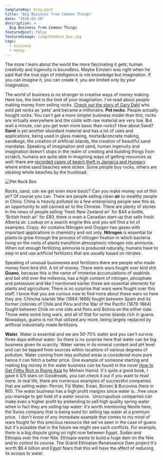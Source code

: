```yaml
---
templateKey: blog-post
title: "Big Business from Common Things"
date: "2018-03-28"
description: >-
  Big Business from Common Things
featuredpost: false
featuredimage: /img/PetRock_Box.jpg
tags:
  - business
  - money
---
```


The more I learn about the world the more fascinating it gets, human creativity and ingenuity is boundless. Maybe Einstein was right when he said that the true sign of intelligence is not knowledge but imagination. If you can imagine it, you can create it, you are limited only by your imagination.

The world of business is no stranger to creative ways of money making. Here too, the limit is the limit of your imagination. I've read about people making money from selling rocks. [Check out the story of Gary Dahl](https://www.entrepreneur.com/article/244602) who sold pet rocks as 'pets' and became a millionaire. **Pet rocks**. People actually bought rocks. You can't get a more simpler business model than this, rocks are virtually everywhere and the costs with raw material are very low. But wait a minute, can you get even more basic than rocks? How about Sand? **Sand** is yet another abundant material and has a lot of uses and applications, being used in glass making, mortar&concrete making, sandbags, the creation of artificial islands, the creation of beautiful sand mandalas. Speaking of imagination and sand, human ingenuity and imagination doesn't stops in the realm of creating and building things from scratch, humans are quite able in imagining ways of getting resources as well: there are [recorded cases of beach theft in Jamaica and Hungary](https://en.wikipedia.org/wiki/Sand_theft) where entire sand beaches were stolen. Some people buy rocks, others are stealing whole beaches by the truckload.

![Pet Rock Box](https://stefantesoi.com/wp-content/uploads/2018/03/PetRock_Box.jpg)

Rocks, sand, can we get even more basic? Can you make money out of thin air? Of course you can. There are people selling clean **air** to wealthy people in China. China is heavily polluted so a few enterprising people saw this as an opportunity to sell canned air to the Chinese. There are plenty of stories in the news of people selling 'fresh New Zeeland air' for $44 a bottle, 'British fresh air' for £80, there is even a Canadian start-up that sells fresh Alberta air. Lookup on a search engine this and you will find a lot of examples. Crazy. Air contains Nitrogen and Oxygen two gases with important applications in chemistry and not only. **Nitrogen** is essential for plants to grow through the process of nitrogen fixation in which bacteria living on the roots of plants transform atmospheric nitrogen into ammonia. When not enough fertilizing ammonia is produced naturally, humans have to step in and use artificial fertilizers that are usually based on nitrates.

Speaking of unusual businesses and fertilizers there are people who made money from bird shit. A lot of money. There were wars fought over bird shit. **Guano**, because this is the name of immense accumulations of seabirds and bat shit over the millennia, has a high content of nitrogen, phosphate and potassium and like I mentioned earlier these are essential elements for plants and agriculture. There is no surprise that wars were fought over this stuff. I know that you are curious now to find more about these wars so here they are: Chincha Islands War (1864-1866) fought between Spain and its former colonies of Chile and Peru and the War of the Pacific (1879-1884) fought between Chile on one side and Peru and Bolivia on the either side. Those were some long wars, and all of that for some islands rich in guano. Nowadays, guano is not that utilized any more, being largely replaced by artificial industrially-made fertilizers.

**Water**. Water is essential and we are 50-75% water and you can't survive three days without water. So there is no surprise here that water can be big business given its scarcity. Water varies in its mineral content and pH level and can be tapped from sources within locations of various degrees of pollution. Water coming from less polluted areas is considered more pure hence it can fetch a better price. One example of someone starting and making big money in the water business can be found in the novel [How to Get Filthy Rich in Rising Asia](https://www.goodreads.com/book/show/15815364-how-to-get-filthy-rich-in-rising-asia) by Mohsin Hamid. It's quite a good book, I gave it 5/5 stars on Goodreads, you can check it out if you want to read more. In real life, there are numerous examples of successful companies that are selling water: Perrier, Fiji Water, Evian, Borsec & Bucovina (here in RO). The water business has a high profit margins since water is...free once you manage to get hold of a water source.  Unscrupulous companies can make even a higher profit by pretending to sell high quality spring water when in fact they are selling tap water: it's worth mentioning Nestle here, the Swiss company that is being sued for selling tap water at a premium price.  I don't know of any immediate example that comes to my mind of wars fought for this precious resource like we've seen in the case of guano but it's possible that in the future we might see such conflicts. For example, there is a big dispute going on right now between Egypt, Sudan and Ethiopia over the river Nile. Ethiopia wants to build a huge dam on the Nile and to control its course. The Grand Ethiopian Renaissance Dam project it's worth $6.4 billion and Egypt fears that this will have the affect of reducing its access to water.
